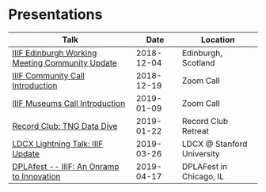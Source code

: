 # Presentations

|Talk|Date|Location|
|---|---|---|
|[IIIF Edinburgh Working Meeting Community Update](./iiif_community_update/)|2018-12-04|Edinburgh, Scotland|
|[IIIF Community Call Introduction](./community_call_update)|2018-12-19|Zoom Call|
|[IIIF Museums Call Introduction](./museums_call_update)|2019-01-09|Zoom Call|
|[Record Club: TNG Data Dive](./record_club_data_dive)|2019-01-22|Record Club Retreat|
|[LDCX Lightning Talk: IIIF Update](./ldcx/index.html)|2019-03-26|LDCX @ Stanford University|
|[DPLAfest -- IIIF: An Onramp to Innovation](https://www.dropbox.com/s/p7uxt6xrsu0fqtm/IIIF%20for%20DPLAFest%20-%20Hadro%20-%20April%202019%20.pptx?dl=0)|2019-04-17|DPLAFest in Chicago, IL|

